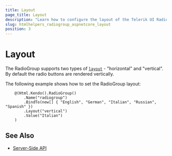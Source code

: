 ```yaml
---
title: Layout
page_title: Layout
description: "Learn how to configure the layout of the Telerik UI RadioGroup for {{ site.framework }}."
slug: htmlhelpers_radiogroup_aspnetcore_layout
position: 3
---
```


# Layout

The RadioGroup supports two types of [`layout`](/api/javascript/ui/radiogroup/configuration/layout) - "horizontal" and "vertical". By default the radio buttons are rendered vertically.

The following example shows how to set the RadioGroup layout:

```Razor
    @(Html.Kendo().RadioGroup()
        .Name("radiogroup")        
        .BindTo(new[] { "English", "German", "Italian", "Russian", "Spanish" })
        .Layout("vertical")
        .Value("Italian")
    ) 
```

## See Also

* [Server-Side API](/api/radiogroup)
